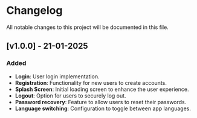 # Changelog

All notable changes to this project will be documented in this file.

## [v1.0.0] - 21-01-2025
### Added
- **Login**: User login implementation.
- **Registration**: Functionality for new users to create accounts.
- **Splash Screen**: Initial loading screen to enhance the user experience.
- **Logout**: Option for users to securely log out.
- **Password recovery**: Feature to allow users to reset their passwords.
- **Language switching**: Configuration to toggle between app languages.